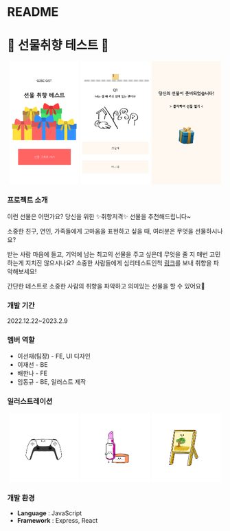 # README

# 🎁 선물취향 테스트 🎁

<p align="center">
  <img src="README/gift4u.click_(iPhone_SE).png" align="center" alt="startPage" width="32%">
  <img src="README/gift4u.click_(iPhone_SE)_(1).png" align="center" alt="whatgiftPage" width="32%">
  <img src="README/gift4u.click_(iPhone_SE)_(2).png" align="center" alt="preparePage" width="32%">
</p>

### 프로젝트 소개

이런 선물은 어떤가요? 당신을 위한 ✨취향저격✨ 선물을 추천해드립니다~

소중한 친구, 연인, 가족들에게 고마움을 표현하고 싶을 때, 여러분은 무엇을 선물하시나요? 

받는 사람 마음에 들고, 기억에 남는 최고의 선물을 주고 싶은데 무엇을 줄 지 매번 고민하는게 지치진 않으시나요? 소중한 사람들에게 심리테스트인척 [링크](http://gift4u.click/)를 보내 취향을 파악해보세요! 

간단한 테스트로 소중한 사람의 취향을 파악하고 의미있는 선물을 할 수 있어요🥳

### 개발 기간

2022.12.22~2023.2.9

### 멤버 역할

- 이선재(팀장) - FE, UI 디자인
- 이재선 - BE
- 배한나 - FE
- 임동규 - BE, 일러스트 제작

### 일러스트레이션

<p align="center">
  <img src="README/KakaoTalk_20230118_012515167.png" align="center" alt="game" width="32%">
  <img src="README/KakaoTalk_20230118_012550327.png" align="center" alt="beauty" width="32%">
  <img src="README/KakaoTalk_20230131_153531609.png" align="center" alt="exhibition" width="32%">
</p>

### 개발 환경

- **Language** : JavaScript
- **Framework** : Express, React
